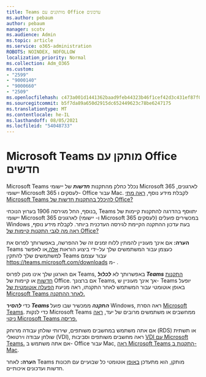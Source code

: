```yaml
---
title: Teams מותקנים עם Office עדכונים
ms.author: pebaum
author: pebaum
manager: scotv
ms.audience: Admin
ms.topic: article
ms.service: o365-administration
ROBOTS: NOINDEX, NOFOLLOW
localization_priority: Normal
ms.collection: Adm_O365
ms.custom:
- "2599"
- "9000140"
- "9000660"
- "2509"
ms.openlocfilehash: c473a001d1441362baad9feb44323b46f1cef42d3c431ef87f0fb0172f10d152
ms.sourcegitcommit: b5f7da89a650d2915dc652449623c78be6247175
ms.translationtype: MT
ms.contentlocale: he-IL
ms.lasthandoff: 08/05/2021
ms.locfileid: "54048733"
---
```

# <a name="microsoft-teams-installed-with-office-updates"></a>Microsoft Teams מותקן עם Office חדשים

Microsoft Teams נכלל כחלק מהתקנות ***חדשות*** של יישומי Microsoft 365 לארגונים, יישומי Microsoft 365 לעסקים ו- Office עבור Mac. לקבלת מידע נוסף, [ראה מתי Microsoft Teams להיכלל בהתקנות חדשות של Office?](https://docs.microsoft.com/deployoffice/teams-install#when-will-microsoft-teams-start-being-included-with-new-installations-of-microsoft-365-apps)

בנוסף, החל מגירסה 1906 בערוץ הנוכחי, Teams יתווסף  בהדרגה להתקנות קיימות של יישומי Microsoft 365 לארגונים (ו- יישומי Microsoft 365 לעסקים) במכשירים פועלים Windows בעת עדכון ההתקנה הקיימת לגירסה העדכנית ביותר. לקבלת מידע נוסף, [ראה מה לגבי התקנות קיימות של Office?](https://docs.microsoft.com/deployoffice/teams-install#what-about-existing-installations-of-microsoft-365-apps)

**הערה:** אם אינך מעוניין להמתין ללוח זמנים זה של ההפרשה, באפשרותך לפרוס את Teams כעצמן עבור המשתמשים שלך על-ידי ביצוע הוראות [אלה,](https://docs.microsoft.com/MicrosoftTeams/msi-deployment)או לאפשר למשתמשים שלך להתקין Teams עבור עצמם https://teams.microsoft.com/downloads מ- .

אם הארגון שלך אינו מוכן לפרוס Teams, באפשרותך לא ***לכלול Teams*** [התקנות](https://docs.microsoft.com/deployoffice/teams-install#how-to-exclude-microsoft-teams-from-new-installations-of-microsoft-365-apps) [חדשות](https://docs.microsoft.com/deployoffice/teams-install#use-group-policy-to-control-the-installation-of-microsoft-teams) או קיימות של Office. אם ברצונך Teams, אך אינך מעוניין ש- Teams יופעל באופן אוטומטי עבור המשתמש לאחר התקנתו, ראה מניעת [הפעלה אוטומטית של Microsoft Teams לאחר ההתקנה.](https://docs.microsoft.com/deployoffice/teams-install#use-group-policy-to-prevent-microsoft-teams-from-starting-automatically-after-installation)

כדי ***להסיר Teams התקנה*** ממכשיר שבו פועל Windows, ראה הסרת [Microsoft Teams](https://support.office.com/article/uninstall-microsoft-teams-3b159754-3c26-4952-abe7-57d27f5f4c81). כדי לנקות Microsoft Teams ממחשבים או משתמשים מרובים של יעד, [ראה ניקוי Microsoft Teams פריסה.](https://docs.microsoft.com/microsoftteams/scripts/powershell-script-teams-deployment-clean-up)

אם אתה משתמש במחשבים משותפים, שירותי שולחן עבודה מרוחק (RDS) או תשתית שולחן עבודה וירטואלי (VDI), ראה מחשבים משותפים וסביבות [VDI עם Microsoft Teams.](https://docs.microsoft.com/deployoffice/teams-install#shared-computer-and-vdi-environments-with-microsoft-teams) אם אתה משתמש ב- Office עבור Mac, [ראה Microsoft Teams התקנות ב- Mac](https://docs.microsoft.com/deployoffice/teams-install#microsoft-teams-installations-on-a-mac).

**הערה:** לאחר Teams מותקן, הוא מתעדכן [באופן](https://docs.microsoft.com/deployoffice/teams-install#feature-and-quality-updates-for-microsoft-teams) אוטומטי כל שבועיים עם תכונות חדשות ועדכונים איכותיים. 